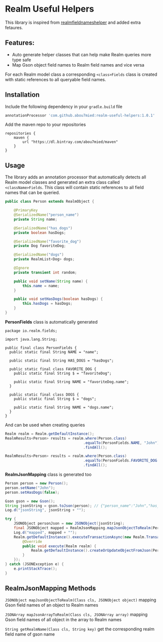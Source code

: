 # Realm Useful Helpers

This library is inspired from [realmfieldnameshelper](https://github.com/cmelchior/realmfieldnameshelper) and added extra fetaures.

## Features:
- Auto generate helper classes that can help make Realm queries more type safe
-  Map Gson object field names to Realm field names and vice versa 

For each Realm model class a corresponding `<class>Fields` class is created with static references
to all queryable field names.

## Installation

Include the following dependency in your `gradle.build` file

```gradle
annotationProcessor 'com.github.abou7mied:realm-useful-helpers:1.0.1'
```

Add the maven repo to your repositories
```
repositories {
    maven {
        url "https://dl.bintray.com/abou7mied/maven"
    }
}
```

## Usage

The library adds an annotation processor that automatically detects all Realm model classes and
generated an extra class called `<className>Fields`. This class will contain static references
to all field names that can be queried.

```java
public class Person extends RealmObject {

    @PrimaryKey
    @SerializedName("person_name")
    private String name;

    @SerializedName("has_dogs")
    private boolean hasDogs;

    @SerializedName("favorite_dog")
    private Dog favoriteDog;

    @SerializedName("dogs")
    private RealmList<Dog> dogs;

    @Ignore
    private transient int random;

    public void setName(String name) {
        this.name = name;
    }

    public void setHasDogs(boolean hasDogs) {
        this.hasDogs = hasDogs;
    }
}
```

**PersonFields** class is automatically generated

```
package io.realm.fields;

import java.lang.String;

public final class PersonFields {
  public static final String NAME = "name";

  public static final String HAS_DOGS = "hasDogs";

  public static final class FAVORITE_DOG {
    public static final String $ = "favoriteDog";

    public static final String NAME = "favoriteDog.name";
  }

  public static final class DOGS {
    public static final String $ = "dogs";

    public static final String NAME = "dogs.name";
  }
}
```

And can be used when creating queries

```java
Realm realm = Realm.getDefaultInstance();
RealmResults<Person> results = realm.where(Person.class)
                                    .equalTo(PersonFields.NAME, "John")
                                    .findAll();

RealmResults<Person> results = realm.where(Person.class)
                                    .equalTo(PersonFields.FAVORITE_DOG.NAME, "Fido")
                                    .findAll();
```

**RealmJsonMapping** class is generated  too

```java
Person person = new Person();
person.setName("John");
person.setHasDogs(false);

Gson gson = new Gson();
String jsonString = gson.toJson(person); // {"person_name":"John","has_dogs":false}
Log.d("jsonString", jsonString + "");

try {
    JSONObject personJson = new JSONObject(jsonString);
    final JSONObject mapped = RealmJsonMapping.mapJsonObjectToRealm(PersonFields.class, personJson); // {"name":"John","hasDogs":false}
    Log.d("mapped", mapped + "");
    Realm.getDefaultInstance().executeTransactionAsync(new Realm.Transaction() {
        @Override
        public void execute(Realm realm) {
            Realm.getDefaultInstance().createOrUpdateObjectFromJson(Person.class, mapped);
        }
    });
} catch (JSONException e) {
    e.printStackTrace();
}
```

## RealmJsonMapping Methods

`JSONObject mapJsonObjectToRealm(Class cls, JSONObject object)` mapping Gson field names of an object to Realm names

`JSONArray mapJsonArrayToRealm(Class cls, JSONArray array)` mapping Gson field names of all object in the array to Realm names


`String getRealmName(Class cls, String key)` get the corresponding realm field name of gson name










